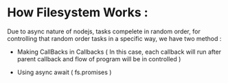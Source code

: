 # How Filesystem Works :

Due to async nature of nodejs, tasks compelete in random order, for controlling that random order tasks in a specific way, we have two method :

- Making CallBacks in Callbacks ( In this case, each callback will run after parent callback and flow of program will be in controlled )

* Using async await ( fs.promises )
